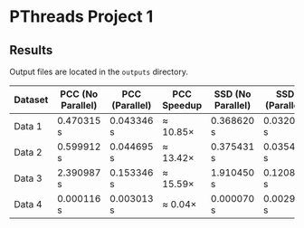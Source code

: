 # PThreads Project 1

## Results

Output files are located in the `outputs` directory.

| Dataset | PCC (No Parallel) | PCC (Parallel) | PCC Speedup | SSD (No Parallel) | SSD (Parallel) | SSD Speedup |
|---------|-------------------|----------------|--------------|-------------------|----------------|--------------|
| Data 1  | 0.470315 s         | 0.043346 s      | ≈ 10.85×     | 0.368620 s         | 0.032088 s      | ≈ 11.49×     |
| Data 2  | 0.599912 s         | 0.044695 s      | ≈ 13.42×     | 0.375431 s         | 0.035430 s      | ≈ 10.59×     |
| Data 3  | 2.390987 s         | 0.153346 s      | ≈ 15.59×     | 1.910450 s         | 0.120845 s      | ≈ 15.81×     |
| Data 4  | 0.000116 s         | 0.003013 s      | ≈ 0.04×      | 0.000070 s         | 0.002931 s      | ≈ 0.02×      |
